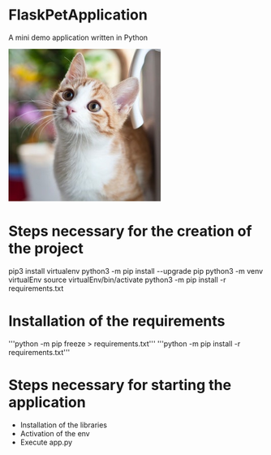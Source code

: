# FlaskPetApplication
A mini demo application written in Python


![alt text](https://github.com/YannickBihege/FlaskPetApplication/blob/main/1.jpeg?raw=true)





# Steps necessary for the creation of the project

pip3 install virtualenv
python3 -m pip install --upgrade pip
python3 -m venv virtualEnv
source virtualEnv/bin/activate
python3 -m pip install -r requirements.txt

# Installation of the requirements
'''python -m pip freeze > requirements.txt'''
'''python -m pip install -r requirements.txt'''

# Steps necessary for starting the application

- Installation of the libraries
- Activation of the env
- Execute app.py
